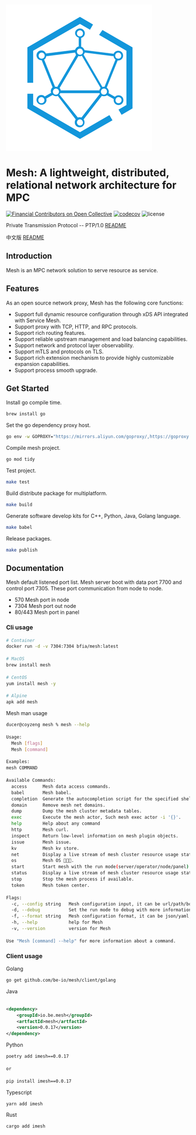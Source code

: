 ![logo](./LOGO.svg)

# Mesh: A lightweight, distributed, relational network architecture for MPC

[![Financial Contributors on Open Collective](https://opencollective.com/babel/all/badge.svg?label=financial+contributors)](https://opencollective.com/babel) [![codecov](https://codecov.io/gh/babel/babel/branch/master/graph/badge.svg)](https://codecov.io/gh/babel/babel)
![license](https://img.shields.io/github/license/ducesoft/babel.svg)

Private Transmission Protocol -- PTP/1.0 [README](specifications/api/Specifications_CN.md)

中文版 [README](README_CN.md)

## Introduction

Mesh is an MPC network solution to serve resource as service.

## Features

As an open source network proxy, Mesh has the following core functions:

* Support full dynamic resource configuration through xDS API integrated with Service Mesh.
* Support proxy with TCP, HTTP, and RPC protocols.
* Support rich routing features.
* Support reliable upstream management and load balancing capabilities.
* Support network and protocol layer observability.
* Support mTLS and protocols on TLS.
* Support rich extension mechanism to provide highly customizable expansion capabilities.
* Support process smooth upgrade.

## Get Started

Install go compile time.

```bash
brew install go
```

Set the go dependency proxy host.

```bash
go env -w GOPROXY="https://mirrors.aliyun.com/goproxy/,https://goproxy.cn,https://goproxy.io,https://proxy.golang.org,direct"
```

Compile mesh project.

```bash
go mod tidy
```

Test project.

```bash
make test
```

Build distribute package for multiplatform.

```bash
make build
```

Generate software develop kits for C++, Python, Java, Golang language.

```bash
make babel
```

Release packages.

```bash
make publish
```

## Documentation

Mesh default listened port list. Mesh server boot with data port 7700 and control port 7305. These port communication
from node to node.

* 570 Mesh port in node
* 7304 Mesh port out node
* 80/443 Mesh port in panel

### Cli usage

```bash
# Container
docker run -d -v 7304:7304 bfia/mesh:latest

# MacOS
brew install mesh

# CentOS
yum install mesh -y

# Alpine
apk add mesh
```

Mesh man usage

```bash
ducer@coyzeng mesh % mesh --help

Usage:
  Mesh [flags]
  Mesh [command]

Examples:
mesh COMMAND

Available Commands:
  access      Mesh data access commands.
  babel       Mesh babel.
  completion  Generate the autocompletion script for the specified shell
  domain      Remove mesh net domains.
  dump        Dump the mesh cluster metadata tables.
  exec        Execute the mesh actor, Such mesh exec actor -i '{}'.
  help        Help about any command
  http        Mesh curl.
  inspect     Return low-level information on mesh plugin objects.
  issue       Mesh issue.
  kv          Mesh kv store.
  net         Display a live stream of mesh cluster resource usage statistics.
  os          Mesh OS 🚀🚀🚀.
  start       Start mesh with the run mode(server/operator/node/panel).
  status      Display a live stream of mesh cluster resource usage statistics.
  stop        Stop the mesh process if available.
  token       Mesh token center.

Flags:
  -c, --config string   Mesh configuration input, it can be url/path/body, default is {}. (default "{}")
  -d, --debug           Set the run mode to debug with more information.
  -f, --format string   Mesh configuration format, it can be json/yaml, default is yaml. (default "yaml")
  -h, --help            help for Mesh
  -v, --version         version for Mesh

Use "Mesh [command] --help" for more information about a command.
```

### Client usage

Golang

```bash
go get github.com/be-io/mesh/client/golang
```

Java

```xml

<dependency>
    <groupId>io.be.mesh</groupId>
    <artfactId>mesh</artfactId>
    <version>0.0.17</version>
</dependency>
```

Python

```bash
poetry add imesh==0.0.17

or

pip install imesh==0.0.17
```

Typescript

```bash
yarn add imesh
```

Rust

```bash
cargo add imesh
```
